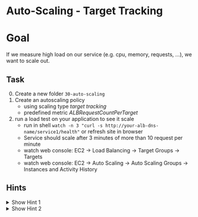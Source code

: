 # Auto-Scaling - Target Tracking

# Goal
If we measure high load on our service (e.g. cpu, memory, requests, ...), we want to scale out. 


## Task
0. Create a new folder `30-auto-scaling`
0. Create an autoscaling policy
    - using scaling type *target tracking*
    - predefined metric *ALBRequestCountPerTarget*
0. run a load test on your application to see it scale
    - run in shell `watch -n 3 "curl -s http://your-alb-dns-name/service1/health"` or refresh site in browser
    - Service should scale after 3 minutes of more than 10 request per minute
    - watch web console: EC2 -> Load Balancing -> Target Groups -> Targets
    - watch web console: EC2 -> Auto Scaling -> Auto Scaling Groups -> Instances and Activity History
    


## Hints
<details><summary>Show Hint 1</summary><p>

You need three data sources and one resource.
</p></details>


<details><summary>Show Hint 2</summary><p>

Data Sources: aws_autoscaling_groups, aws_lb, aws_lb_target_group</br>
Resources: aws_autoscaling_policy
</p></details>

